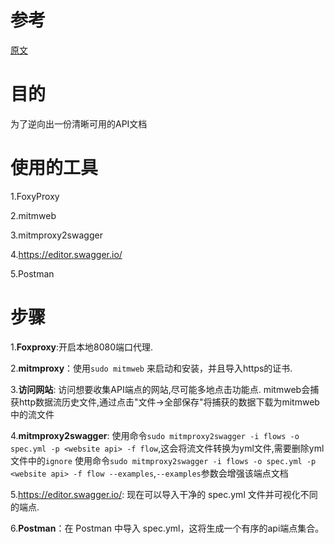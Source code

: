 # 参考
[原文](https://github.com/KathanP19/HowToHunt/blob/master/API_Testing/Reverse_Engineer_an_API.md)
# 目的
为了逆向出一份清晰可用的API文档
# 使用的工具
1.FoxyProxy

2.mitmweb

3.mitmproxy2swagger

4.https://editor.swagger.io/

5.Postman

# 步骤
1.**Foxproxy**:开启本地8080端口代理.

2.**mitmproxy**：使用`sudo mitmweb` 来启动和安装，并且导入https的证书.

3.**访问网站**: 访问想要收集API端点的网站,尽可能多地点击功能点. mitmweb会捕获http数据流历史文件,通过点击"文件->全部保存"将捕获的数据下载为mitmweb中的流文件

4.**mitmproxy2swagger**: 使用命令`sudo mitmproxy2swagger -i flows -o spec.yml -p <website api> -f flow`,这会将流文件转换为yml文件,需要删除yml文件中的`ignore` 使用命令`sudo mitmproxy2swagger -i flows -o spec.yml -p <website api> -f flow --examples`,`--examples`参数会增强该端点文档
                         
5.https://editor.swagger.io/: 现在可以导入干净的 spec.yml 文件并可视化不同的端点.

6.**Postman**：在 Postman 中导入 spec.yml，这将生成一个有序的api端点集合。
